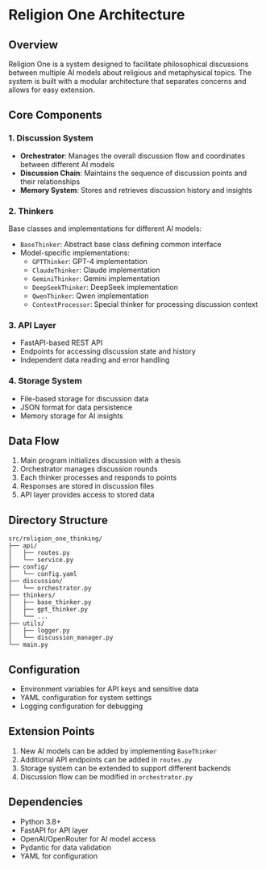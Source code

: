 # Religion One Architecture

## Overview
Religion One is a system designed to facilitate philosophical discussions between multiple AI models about religious and metaphysical topics. The system is built with a modular architecture that separates concerns and allows for easy extension.

## Core Components

### 1. Discussion System
- **Orchestrator**: Manages the overall discussion flow and coordinates between different AI models
- **Discussion Chain**: Maintains the sequence of discussion points and their relationships
- **Memory System**: Stores and retrieves discussion history and insights

### 2. Thinkers
Base classes and implementations for different AI models:
- `BaseThinker`: Abstract base class defining common interface
- Model-specific implementations:
  - `GPTThinker`: GPT-4 implementation
  - `ClaudeThinker`: Claude implementation
  - `GeminiThinker`: Gemini implementation
  - `DeepSeekThinker`: DeepSeek implementation
  - `QwenThinker`: Qwen implementation
  - `ContextProcessor`: Special thinker for processing discussion context

### 3. API Layer
- FastAPI-based REST API
- Endpoints for accessing discussion state and history
- Independent data reading and error handling

### 4. Storage System
- File-based storage for discussion data
- JSON format for data persistence
- Memory storage for AI insights

## Data Flow
1. Main program initializes discussion with a thesis
2. Orchestrator manages discussion rounds
3. Each thinker processes and responds to points
4. Responses are stored in discussion files
5. API layer provides access to stored data

## Directory Structure
```
src/religion_one_thinking/
├── api/
│   ├── routes.py
│   └── service.py
├── config/
│   └── config.yaml
├── discussion/
│   └── orchestrator.py
├── thinkers/
│   ├── base_thinker.py
│   ├── gpt_thinker.py
│   └── ...
├── utils/
│   ├── logger.py
│   └── discussion_manager.py
└── main.py
```

## Configuration
- Environment variables for API keys and sensitive data
- YAML configuration for system settings
- Logging configuration for debugging

## Extension Points
1. New AI models can be added by implementing `BaseThinker`
2. Additional API endpoints can be added in `routes.py`
3. Storage system can be extended to support different backends
4. Discussion flow can be modified in `orchestrator.py`

## Dependencies
- Python 3.8+
- FastAPI for API layer
- OpenAI/OpenRouter for AI model access
- Pydantic for data validation
- YAML for configuration

